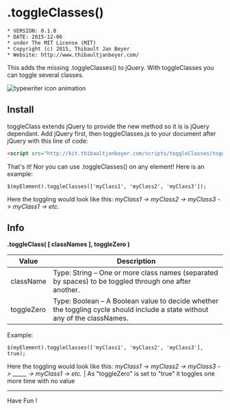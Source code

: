 # .toggleClasses()

	* VERSION: 0.1.0
 	* DATE: 2015-12-06
 	* under The MIT License (MIT)
 	* Copyright (c) 2015, Thibault Jan Beyer
	* Website: http://www.thibaultjanbeyer.com/

This adds the missing .toggleClasses() to jQuery. With toggleClasses you can toggle several classes.

![typewriter icon animation](http://kit.thibaultjanbeyer.com/tools/carousel-slider.js/typewriter.gif)

Install
---------------

toggleClass extends jQuery to provide the new method so it is is jQuery dependant. Add jQuery first, then toggleClasses.js to your document after jQuery with this line of code:

```html
<script src="http://kit.thibaultjanbeyer.com/scripts/toggleClasses/toggleClasses.min.js"></script>
```

That's it! Nor you can use .toggleClasses() on any element! Here is an example:

```jQuery
$(myElement).toggleClasses(['myClass1', 'myClass2', 'myClass3']);
```

Here the toggling would look like this: *myClass1 -> myClass2 -> myClass3 -> myClass1 -> etc.* 

Info
---------------------

**.toggleClass( [ classNames ], toggleZero )**

Value		  | Description
------------- | -------------
className	  | Type: String – One or more class names (separated by spaces) to be toggled through one after another.
toggleZero	  | Type: Boolean – A Boolean value to decide whether the toggling cycle should include a state without any of the classNames.

Example:

```jQuery
$(myElement).toggleClasses(['myClass1', 'myClass2', 'myClass3'], true);
```
 
Here the toggling would look like this: *myClass1 -> myClass2 -> myClass3 -> _____ -> myClass1 -> etc.*  | As "toggleZero" is set to "true" it toggles one more time with no value

------------------
Have Fun !

